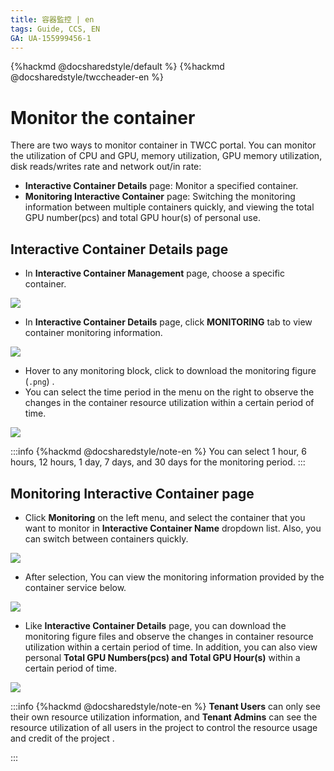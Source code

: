 ```yaml
---
title: 容器監控 | en
tags: Guide, CCS, EN
GA: UA-155999456-1
---
```


{%hackmd @docsharedstyle/default %}
{%hackmd @docsharedstyle/twccheader-en %}

# Monitor the container

There are two ways to monitor container in TWCC portal. You can monitor the utilization of CPU and GPU, memory utilization, GPU memory utilization, disk reads/writes rate and network out/in rate:


- **Interactive Container Details** page: Monitor a specified container.
- **Monitoring Interactive Container** page: Switching the monitoring information between multiple containers quickly, and viewing the total GPU number(pcs) and total GPU hour(s) of personal use. 

## Interactive Container Details page

* In **Interactive Container Management** page, choose a specific container.

![](https://cos.twcc.ai/SYS-MANUAL/uploads/upload_0cb7e457f14ebc979c9731f19e1ed1a8.png)



* In **Interactive Container Details** page, click **MONITORING** tab to view container monitoring information.

![](https://cos.twcc.ai/SYS-MANUAL/uploads/upload_ba9484f4152a48c403aa621977291e3b.png)


- Hover to any monitoring block, click <i class="fa fa-arrow-circle-o-down" aria-hidden="true"></i> to download the monitoring figure (`.png`) .
- You can select the time period in the menu on the right to observe the changes in the container resource utilization within a certain period of time.

![](https://cos.twcc.ai/SYS-MANUAL/uploads/upload_9195b9f05876c34d1671ce0048f3b5d0.png)


:::info
{%hackmd @docsharedstyle/note-en %}
You can select 1 hour, 6 hours, 12 hours, 1 day, 7 days, and 30 days for the monitoring period.
:::


## Monitoring Interactive Container page

* Click **Monitoring** on the left menu, and select the container that you want to monitor in **Interactive Container Name** dropdown list. Also, you can switch between containers quickly.

![](https://cos.twcc.ai/SYS-MANUAL/uploads/upload_5037f491c8ac81a6be8362c078ca3879.png)


* After selection, You can view the monitoring information provided by the container service below.

![](https://cos.twcc.ai/SYS-MANUAL/uploads/upload_ab09e7dfb61eba798141f5b2a4fd2490.png)


- Like **Interactive Container Details** page, you can download the monitoring figure files and observe the changes in container resource utilization within a certain period of time. In addition, you can also view personal **Total GPU Numbers(pcs) and Total GPU Hour(s)** within a certain period of time.


![](https://cos.twcc.ai/SYS-MANUAL/uploads/upload_6411c83470541a125399dab70f789b79.png)




:::info
{%hackmd @docsharedstyle/note-en %}
**Tenant Users** can only see their own resource utilization information, and **Tenant Admins** can see the resource utilization of all users in the project to control the resource usage and credit of the project .

:::
